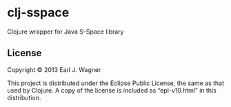 clj-sspace
==========

Clojure wrapper for Java S-Space library


## License

Copyright © 2013 Earl J. Wagner

This project is distributed under the Eclipse Public License, the same as that used by Clojure. A copy of the license is included as “epl-v10.html” in this distribution.
